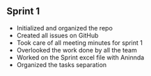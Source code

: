 ## Sprint 1
- Initialized and organized the repo
- Created all issues on GitHub
- Took care of all meeting minutes for sprint 1
- Overlooked the work done by all the team
- Worked on the Sprint excel file with Aninnda
- Organized the tasks separation
